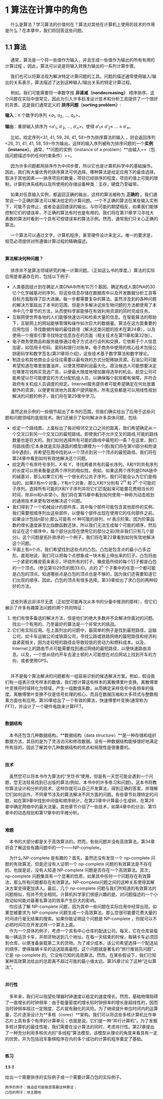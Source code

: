 # 1 算法在计算中的角色

&emsp; 什么是算法？学习算法的价值何在？算法对其他在计算机上使用的技术的作用是什么？在本章中，我们将回答这些问题。

## 1.1 算法

&emsp; 通常，算法是一个将一些值作为输入，并且生成一些值作为输出的所有有用的计算过程 。因此，算法可以说是将输入转换为输出的一系列计算步骤。

&emsp; 我们也可以将算法视为解决特定计算问题的工具。问题的描述通常使用输入/输出的关系表示，算法描述了达到这种输入/输出关系的特定计算过程。

&emsp; 例如，我们可能需要将一串数字按 **非递减（nondecreasing）** 顺序排序。这个问题在实际中很常见，因此为引入许多标准设计技术和分析工具提供了一个很好的背景。这是我们通常定义的 **排序问题（sorting problem）**:

**输入**：n 个数字的序列 <$a_1$, $a_2$, ..., $a_n$>。

**输出**：重排输入排序为 <$a'_1$, $a'_2$, ..., $a'_n$>，使得 $a'_1$≤ $a'_2$≤ ... ≤ $a'_n$。

&emsp; 比如，给定序列<31, 41, 59, 26, 41, 58>作为排序算法的输入 ，则会返回序列<26, 31, 41, 41, 58, 59>作为输出。这样的输入序列被称为排序问题的一个**实例（instance）**。通常，**问题的实例（instance of a problem）**由输入==（包括问题描述中的任何约束条件）==。

&emsp; 因为许多问题都用排序作为中间步骤，所以它也是计算机科学中的基础操作。因此，我们有大量优秀的排序算法可供选择。哪种算法是给定应用下的最佳选择，取决于其他因素——排序项目的数量，项目已经排序的程度，项目的值上可能的限制，计算机体系结构以及所使用的存储设备种类：主存，硬盘乃至磁带。

&emsp; 如果对任意输入实例，都返回正确的输出，这样的算法被称为 **正确的** 。我们通常说一个正确的算法可以解决给定的计算问题。一个不正确的算法在某些输入实例下，可能不会停止，或者会返回错误的输出。与你可能的期望相反，如果我们能够控制它们的错误率，不正确的算法有时也是有用的。我们将在第31章学习寻找大素数的算法时看到一个具有可控错误率的算法示例。然而，通常我们只关心正确的算法。

&emsp; 一个算法可以通过文字，计算机程序，甚至硬件设计来定义。唯一的要求是，规范必须提供对所遵循计算过程的精确描述。<br><br>

#### 算法解决何种问题？

 &emsp; 排序并不是算法领域研究的唯一计算问题。（正如这么书的厚度。）算法的实际应用是普遍存在的，包括以下例子:

- 人类基因组计划在确定人类DNA中所有10万个基因、确定构成人类DNA的30亿个化学碱基对的序列、将这些信息存储在数据库中以及开发数据分析工具等目标方面取得了巨大进展。每一步都需要复杂的算法。虽然涉及到的各种问题的解决方案超出了本书的范围，但是许多解决这些生物问题的方法都使用了本书中几个章节的方法，从而使科学家能够在有效利用资源的同时完成任务。
- 互联网使世界各地的人们能够快速访问和检索大量的信息。在智能算法的帮助下，互联网上的网站能够管理和操作如次巨大的数据量。算法在这方面重要的应用包括：寻找数据传输的最佳路径（解决这类问题的技术在第24章），以及使用一个搜索引擎寻找特定信息存在的页面（相关技术在第11章和第32张）。
- 电子商务使商品和服务能够通过电子方式进行谈判和交换，它依赖于个人信息加密，如信用卡号码、密码和银行对账单。电子商务中使用的核心技术包括公钥密码学和数字签名(第31章将介绍)，这些技术基于数字算法和数字理论。
- 制造业和其他商业企业往往需要以最有效的方式分配稀缺资源。石油公司可能希望知道在哪里放置油井，以使其预期利润最大化。政治候选人可能想要决定在哪里花钱购买竞选广告，以便最大限度地增加赢得选举的机会。航空公司可能希望以尽可能便宜的方式分配机组人员，以确保每个航班都有保障，并符合政府有关机组人员调度的规定。Internet服务提供者可能希望确定在何处放置额外的资源，以便更有效地为其客户提供服务。所有这些都是可以用线性规划解决的问题的例子，我们将在第29章中学习。<br><br>

&emsp; 虽然这些示例的一些细节超出了本书的范围，但我们确实给出了应用于这些问题和问题领域的底层技术。我们还展示了如何解决许多具体问题，包括:

- 给定一个路线图，上面标出了每对相邻交叉口之间的距离，我们希望确定从一个交叉口到另一个交叉口的最短路线。即使我们不允许交叉的路线,可能的路线数量也是巨大的。我们如何选择所有可能的路线中最短的一条？在这里，我们将路线图(它本身就是实际道路的模型)建模为一个图(我们将在第VI部分和附录B中遇到)，并希望在图中找到从一个顶点到另一个顶点的最短路径。我们将在第24章中看到如何有效地解决这个问题。
- 给定两个有序符号序列，X 和 Y，寻找两者共有的最长序列。X和Y的共有序列的长度可以用来衡量这两个序列的相似性。例如，如果这两个序列是DNA链中的碱基对，那么如果它们有一个很长的公共子序列，我们可能会认为它们是相似的。如果X有m个对象，Y有n个对象，那么X和Y分别有 $2^m$ 和 $2^n$ 个可能的子序列。选择所有可能的X和Y子序列并将它们匹配起来可能要花费相当长的时间，除非m和n非常小。我们将在第15章中看到如何使用一种称为动态规划的通用技术来更有效地解决这个问题。
- 我们得到了一个机械设计的部件库，其中每个部件可能包含其他部件的实例，我们需要按顺序列出这些部件，以便每个部件出现在使用它的任何部件之前。如果设计包括n部分,那么可能有 n! 种可能的排列，n! 表示阶乘。因为阶乘函数的增长速度甚至比指数函数还快，所以我们无法生成每个可能的顺序，然后验证在这个顺序中，每个部分出现在使用它的部分之前(除非我们只有几个部分)。这个问题是拓扑排序的一个例子，我们将在第22章看到如何有效地解决这个问题。
- 平面上有n个点，我们希望找到这些点的凸包。凸包是包含点的最小凸多边形。直观地说，我们可以把每个点想象成一块木板上伸出来的钉子。凸包将由一个紧密的橡皮筋来表示，环绕所有的钉子。橡皮筋所绕的每个钉子都是凸包的一个顶点。(参见第1029页的图33.6)。点的 $2^n$ 个子集中的任意一个都可能是凸包的顶点。知道哪些点是凸包的顶点也是不够的，因为我们还需要知道它们出现的顺序。因此，凸包的顶点有很多选择。第33章给出了求凸包的两种较好的方法。<br><br>

&emsp; 这些列表远非详尽无遗（正如您可能再次从本书的分量中推测的那样），但它们展示了许多有趣算法问题的两个共同特征：

1. 他们有很多备选的解决方法，但是他们的绝大多数并不会解决你面对的问题。找出一个有用的、乃至最好的算法是一个非常大的挑战。
2. 它们有实际应用。在上面列出的问题中，最简单的例子是找到最短路径。运输公司，如卡车运输公司或铁路公司，寻找公路或铁路网络的最短路径和经济利益紧密相关，因为走较短的路径会导致较低的劳动力和燃料成本。以及，Internet上的路由节点可能需要找到通过网络的最短路径，以便快速路由消息。以及，一个想从纽约开车去波士顿的人可能想在对应网站上找到开车的方向，或者使用GPS。<br><br>

&emsp; 并不是每个算法解决的问题都有一组容易识别的候选解决方案。例如，假设我们有一组表示信号样本的数值，我们想计算这些样本的离散傅里叶变换。离散傅里叶变换将时域转化为频域，产生一组数值系数，从而确定采样信号中各频率的强度。离散傅里叶变换不仅是信号处理的核心，而且在数据压缩和大多项式与整数相乘方面也有应用。第30章给出了一个有效的算法，快速傅里叶变换(通常称为FFT)，并设计了一个硬件电路来计算FFT。<br><br>

#### 数据结构

&emsp;本书还包含几种数据结构。**数据结构（data structure）**是一种存储和组织数据方法，其目的是为了灵活访问和修改数据。没有一种数据结构能够很好地满足所有目的，因此了解其中几种数据结构的优点和局限性是很重要的。<br><br>

#### 技术

&emsp;虽然您可以将本书作为算法的“烹饪书”使用，但是有一天您可能会遇到一个问题，您无法轻易找到已出版的算法(例如，本书中的许多练习和问题)。这本书将教你算法设计和分析的技术，这样你就可以自己开发算法，得到正确的答案，并理解它们如何运作。不同章节涉及的算法解决不同方面的问题。有些章节处理特定的问题，如在第9章中找到中间值和顺序统计，在第23章中计算最小生成树，在第26章中确定网络中的最大流量。其他章节介绍了一些技术，如第4章中的分治、第15章中的动态规划和第17章中的平摊分析。<br><br>

#### 难题

&emsp;本书的大部分都是关于高效算法的。然而，有些问题并没有高效算法。第34章将会了解这些有趣问题中的一个——NP-complete。

&emsp;为什么 NP-complete 是有趣的？首先，虽然还没有发现一个 np-complete 问题的有效算法，但是还没有人证明一个 np-complete 问题的有效算法是不存在的。也就是说，没有人知道 NP-complete 问题是否存在一个高效算法。其次，np-complete 问题集具有一个显著的性质，如果其中任何一个问题存在有效算法，那么所有问题都存在有效算法。NP-complete问题之间的这种关系使得其解决方案变得更加诱人。最后，几个 np-complete 问题与我们所知道的有效算法的问题相似，但并不完全相同。计算机科学家们很感兴趣的是，对问题描述的一个小改动如何能对最著名算法的效率产生巨大的影响。<br>&emsp;你应该了解 NP-complete 问题，因为其中一些问题在实际应用中经常出现。如果您被要求为 NP-complete 问题生成一个高效算法，那么您很可能要花费大量的时间进行毫无结果的搜索。如果你能证明这个问题是 NP-complete ，你就可以不必把时间花在开发这样一个算法上面。<br>&emsp;作为一个具体的例子，考虑一个具有中心仓库的配送公司。每天，它在仓库装载每一辆运货卡车，并把货物送到几个地址。在每一天结束的时候，每辆卡车必须回到仓库，以便准备装载第二天的货物。为了减少成本，该公司希望选择一个配送站的顺序，使得每辆卡车的运送距离最短。这个问题就是著名的“旅行推销员问题”，它是 np-complete 的。它没有已知的高效算法。然而，在某些假设下，我们已知某种高效算法给出的总距离不超过可能的最小值太远。第35章讨论了这种“近似算法”。<br><br>

#### 并行性

&emsp;多年来，我们可以指望处理器时钟速度以稳定的速度增长。然而，基础物理阻碍了一直增长的时钟频率：由于能量密度的增长较时钟频率的增长是超线性的，因而当时钟频率超过一定限度，芯片就有融化的风险。为了继续提升单位时间内的运算量，芯片逐渐设计为**多核（cores）**架构。我们可以将这些多核计算机比作单芯片上具有多个有序的计算单元；也就是说，它们是一种“并行计算机”。为了发掘多核计算机的最佳性能，我们需要在设计算法的同时，考虑并行性。第27章提出了一种充分利用多核优点的“多线程”算法模型。该模型从理论的角度来看具有一定的优势，并为包括冠军象棋程序在内的多个成功的计算机程序奠定了基础。<br><br>

#### 练习

***1.1-1***

给出一个需要排序的实际例子或一个需要计算凸包的实际例子。

```
排序的例子：强迫症可能极其需要这种算法；
凸包的例子：地主圈地
```

